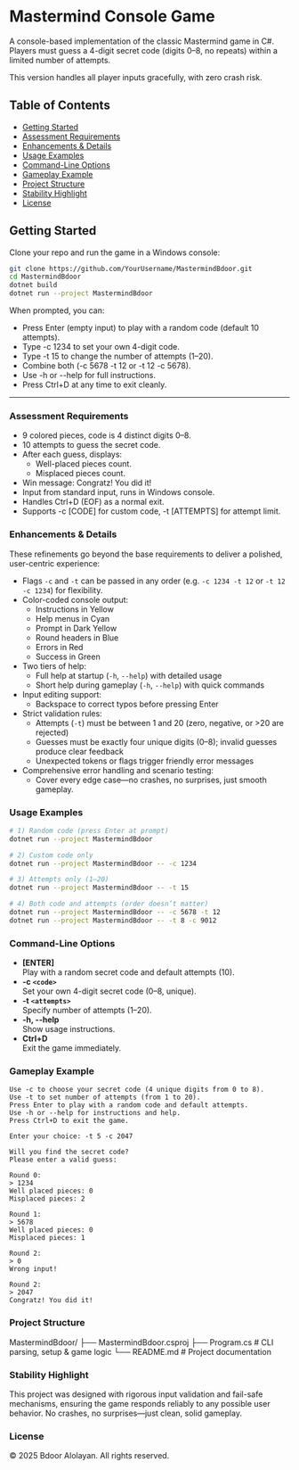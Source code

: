 
# Mastermind Console Game

A console-based implementation of the classic Mastermind game in C#.  
Players must guess a 4-digit secret code (digits 0–8, no repeats) within a limited number of attempts.

This version handles all player inputs gracefully, with zero crash risk.

## Table of Contents

- [Getting Started](#getting-started)  
- [Assessment Requirements](#assessment-requirements)  
- [Enhancements & Details](#enhancements--details)  
- [Usage Examples](#usage-examples)  
- [Command-Line Options](#command-line-options)  
- [Gameplay Example](#gameplay-example)  
- [Project Structure](#project-structure)  
- [Stability Highlight](#stability-highlight)  
- [License](#license)  

## Getting Started

Clone your repo and run the game in a Windows console:

```bash
git clone https://github.com/YourUsername/MastermindBdoor.git
cd MastermindBdoor
dotnet build
dotnet run --project MastermindBdoor
```

When prompted, you can:
- Press Enter (empty input) to play with a random code (default 10 attempts).
- Type -c 1234 to set your own 4-digit code.
- Type -t 15 to change the number of attempts (1–20).
- Combine both (-c 5678 -t 12 or -t 12 -c 5678).
- Use -h or --help for full instructions.
- Press Ctrl+D at any time to exit cleanly.

---

### Assessment Requirements

- 9 colored pieces, code is 4 distinct digits 0–8.
- 10 attempts to guess the secret code.
- After each guess, displays:
  - Well-placed pieces count.
  - Misplaced pieces count.
- Win message: Congratz! You did it!
- Input from standard input, runs in Windows console.
- Handles Ctrl+D (EOF) as a normal exit.
- Supports -c [CODE] for custom code, -t [ATTEMPTS] for attempt limit.

### Enhancements & Details

These refinements go beyond the base requirements to deliver a polished, user-centric experience:

- Flags `-c` and `-t` can be passed in any order (e.g. `-c 1234 -t 12` or `-t 12 -c 1234`) for flexibility.  
- Color-coded console output:
  - Instructions in Yellow  
  - Help menus in Cyan  
  - Prompt in Dark Yellow  
  - Round headers in Blue  
  - Errors in Red  
  - Success in Green  
- Two tiers of help:
  - Full help at startup (`-h`, `--help`) with detailed usage  
  - Short help during gameplay (`-h`, `--help`) with quick commands  
- Input editing support:
  - Backspace to correct typos before pressing Enter   
- Strict validation rules:
  - Attempts (`-t`) must be between 1 and 20 (zero, negative, or >20 are rejected)  
  - Guesses must be exactly four unique digits (0–8); invalid guesses produce clear feedback  
  - Unexpected tokens or flags trigger friendly error messages  
- Comprehensive error handling and scenario testing:
  - Cover every edge case—no crashes, no surprises, just smooth gameplay.

### Usage Examples

```bash
# 1) Random code (press Enter at prompt)
dotnet run --project MastermindBdoor 

# 2) Custom code only
dotnet run --project MastermindBdoor -- -c 1234

# 3) Attempts only (1–20)
dotnet run --project MastermindBdoor -- -t 15

# 4) Both code and attempts (order doesn’t matter)
dotnet run --project MastermindBdoor -- -c 5678 -t 12
dotnet run --project MastermindBdoor -- -t 8 -c 9012
```

### Command-Line Options

- **[ENTER]**  
  Play with a random secret code and default attempts (10).  
- **-c `<code>`**  
  Set your own 4-digit secret code (0–8, unique).  
- **-t `<attempts>`**  
  Specify number of attempts (1–20).  
- **-h, --help**  
  Show usage instructions.  
- **Ctrl+D**  
  Exit the game immediately.

### Gameplay Example

```
Use -c to choose your secret code (4 unique digits from 0 to 8).
Use -t to set number of attempts (from 1 to 20).
Press Enter to play with a random code and default attempts.
Use -h or --help for instructions and help.
Press Ctrl+D to exit the game.

Enter your choice: -t 5 -c 2047

Will you find the secret code?
Please enter a valid guess:

Round 0:
> 1234
Well placed pieces: 0
Misplaced pieces: 2

Round 1:
> 5678
Well placed pieces: 0
Misplaced pieces: 1

Round 2:
> 0
Wrong input!

Round 2:
> 2047
Congratz! You did it!
```

### Project Structure

MastermindBdoor/
├── MastermindBdoor.csproj
├── Program.cs           # CLI parsing, setup & game logic
└── README.md            # Project documentation

### Stability Highlight

This project was designed with rigorous input validation and fail-safe mechanisms, 
ensuring the game responds reliably to any possible user behavior. 
No crashes, no surprises—just clean, solid gameplay.

### License

© 2025 Bdoor Alolayan. All rights reserved.